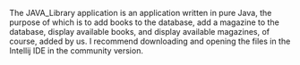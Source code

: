 The JAVA_Library application is an application written in pure Java, the purpose of which is to add books to the database, add a magazine to the database, display available books, and display available magazines, of course, added by us. I recommend downloading and opening the files in the Intellij IDE in the community version.
